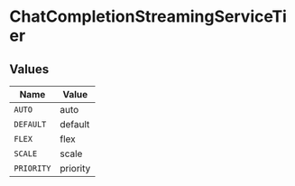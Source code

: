 # ChatCompletionStreamingServiceTier


## Values

| Name       | Value      |
| ---------- | ---------- |
| `AUTO`     | auto       |
| `DEFAULT`  | default    |
| `FLEX`     | flex       |
| `SCALE`    | scale      |
| `PRIORITY` | priority   |